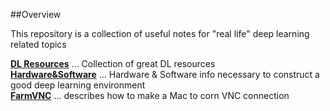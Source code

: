 ##Overview

This repository is a collection of useful notes for "real life" deep learning related topics

**[DL Resources](https://github.com/kyeokabe/notes/blob/master/DL%20Resources.md)** ... Collection of great DL resources  
**[Hardware&Software](https://github.com/kyeokabe/notes/blob/master/Hardware%26Software.md)** ...  Hardware & Software info necessary to construct a good deep learning environment  
**[FarmVNC](https://github.com/kyeokabe/notes/blob/master/FarmVNC.md)** ... describes how to make a Mac to corn VNC connection
